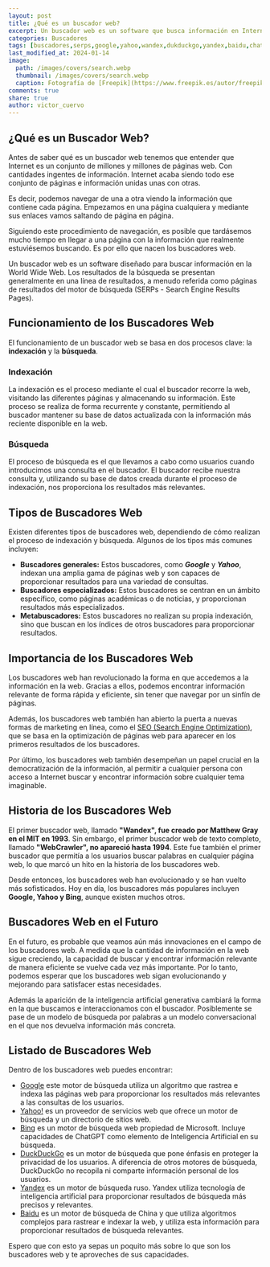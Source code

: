 ```yaml
---
layout: post
title: ¿Qué es un buscador web?
excerpt: Un buscador web es un software que busca información en Internet, permitiendo acceder a datos relevantes de manera rápida y eficiente.
categories: Buscadores
tags: [buscadores,serps,google,yahoo,wandex,dukduckgo,yandex,baidu,chatgpt]
last_modified_at: 2024-01-14
image:
  path: /images/covers/search.webp
  thumbnail: /images/covers/search.webp
  caption: Fotografía de [Freepik](https://www.freepik.es/autor/freepik)
comments: true
share: true
author: victor_cuervo
---
```


## ¿Qué es un Buscador Web?


Antes de saber qué es un buscador web tenemos que entender que Internet es un conjunto de millones y millones de páginas web. Con cantidades ingentes de información. Internet acaba siendo todo ese conjunto de páginas e información unidas unas con otras.


Es decir, podemos navegar de una a otra viendo la información que contiene cada página. Empezamos en una página cualquiera y mediante sus enlaces vamos saltando de página en página.


Siguiendo este procedimiento de navegación, es posible que tardásemos mucho tiempo en llegar a una página con la información que realmente estuviésemos buscando. Es por ello que nacen los buscadores web.


Un buscador web es un software diseñado para buscar información en la World Wide Web. Los resultados de la búsqueda se presentan generalmente en una línea de resultados, a menudo referida como páginas de resultados del motor de búsqueda (SERPs - Search Engine Results Pages).


## Funcionamiento de los Buscadores Web


El funcionamiento de un buscador web se basa en dos procesos clave: la **indexación** y la **búsqueda**.


### Indexación


La indexación es el proceso mediante el cual el buscador recorre la web, visitando las diferentes páginas y almacenando su información. Este proceso se realiza de forma recurrente y constante, permitiendo al buscador mantener su base de datos actualizada con la información más reciente disponible en la web.


### Búsqueda


El proceso de búsqueda es el que llevamos a cabo como usuarios cuando introducimos una consulta en el buscador. El buscador recibe nuestra consulta y, utilizando su base de datos creada durante el proceso de indexación, nos proporciona los resultados más relevantes.


## Tipos de Buscadores Web


Existen diferentes tipos de buscadores web, dependiendo de cómo realizan el proceso de indexación y búsqueda. Algunos de los tipos más comunes incluyen:

- **Buscadores generales:** Estos buscadores, como _**Google**_ y _**Yahoo**_, indexan una amplia gama de páginas web y son capaces de proporcionar resultados para una variedad de consultas.
- **Buscadores especializados:** Estos buscadores se centran en un ámbito específico, como páginas académicas o de noticias, y proporcionan resultados más especializados.
- **Metabuscadores:** Estos buscadores no realizan su propia indexación, sino que buscan en los índices de otros buscadores para proporcionar resultados.

## Importancia de los Buscadores Web


Los buscadores web han revolucionado la forma en que accedemos a la información en la web. Gracias a ellos, podemos encontrar información relevante de forma rápida y eficiente, sin tener que navegar por un sinfín de páginas.


Además, los buscadores web también han abierto la puerta a nuevas formas de marketing en línea, como el [SEO (Search Engine Optimization)](https://www.ayudaenlaweb.com/desarrollo-web/que-es-el-seo/), que se basa en la optimización de páginas web para aparecer en los primeros resultados de los buscadores.


Por último, los buscadores web también desempeñan un papel crucial en la democratización de la información, al permitir a cualquier persona con acceso a Internet buscar y encontrar información sobre cualquier tema imaginable.


## Historia de los Buscadores Web


El primer buscador web, llamado **"Wandex", fue creado por Matthew Gray en el MIT en 1993**. Sin embargo, el primer buscador web de texto completo, llamado **"WebCrawler", no apareció hasta 1994**. Este fue también el primer buscador que permitía a los usuarios buscar palabras en cualquier página web, lo que marcó un hito en la historia de los buscadores web.


Desde entonces, los buscadores web han evolucionado y se han vuelto más sofisticados. Hoy en día, los buscadores más populares incluyen **Google, Yahoo y Bing**, aunque existen muchos otros.


## Buscadores Web en el Futuro


En el futuro, es probable que veamos aún más innovaciones en el campo de los buscadores web. A medida que la cantidad de información en la web sigue creciendo, la capacidad de buscar y encontrar información relevante de manera eficiente se vuelve cada vez más importante. Por lo tanto, podemos esperar que los buscadores web sigan evolucionando y mejorando para satisfacer estas necesidades.


Además la aparición de la inteligencia artificial generativa cambiará la forma en la que buscamos e interaccionamos con el buscador. Posiblemente se pase de un modelo de búsqueda por palabras a un modelo conversacional en el que nos devuelva información más concreta.


## Listado de Buscadores Web


Dentro de los buscadores web puedes encontrar:

- [Google](https://www.google.com/)  este motor de búsqueda utiliza un algoritmo que rastrea e indexa las páginas web para proporcionar los resultados más relevantes a las consultas de los usuarios.
- [Yahoo!](https://www.yahoo.com/) es un proveedor de servicios web que ofrece un motor de búsqueda y un directorio de sitios web.
- [Bing](https://www.bing.com/) es un motor de búsqueda web propiedad de Microsoft. Incluye capacidades de ChatGPT como elemento de Inteligencia Artificial en su búsqueda.
- [DuckDuckGo](https://duckduckgo.com/) es un motor de búsqueda que pone énfasis en proteger la privacidad de los usuarios. A diferencia de otros motores de búsqueda, DuckDuckGo no recopila ni comparte información personal de los usuarios.
- [Yandex](https://yandex.com/) es un motor de búsqueda ruso. Yandex utiliza tecnología de inteligencia artificial para proporcionar resultados de búsqueda más precisos y relevantes.
- [Baidu](https://www.baidu.com/) es un motor de búsqueda de China y que utiliza algoritmos complejos para rastrear e indexar la web, y utiliza esta información para proporcionar resultados de búsqueda relevantes.

Espero que con esto ya sepas un poquito más sobre lo que son los buscadores web y te aproveches de sus capacidades.

